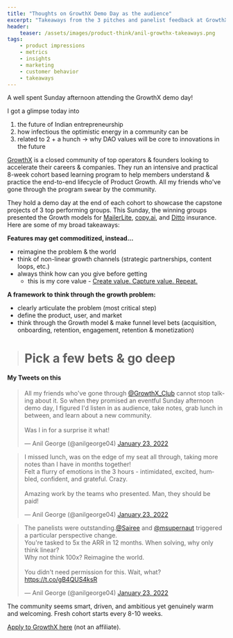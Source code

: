 ```yaml
---
title: "Thoughts on GrowthX Demo Day as the audience"
excerpt: "Takeaways from the 3 pitches and panelist feedback at GrowthX demo day"
header:
    teaser: /assets/images/product-think/anil-growthx-takeaways.png
tags:
    - product impressions
    - metrics
    - insights
    - marketing
    - customer behavior
    - takeaways
---
```

A well spent Sunday afternoon attending the GrowthX demo day!

I got a glimpse today into

1. the future of Indian entrepreneurship
2. how infectious the optimistic energy in a community can be
3. related to 2 + a hunch -> why DAO values will be core to innovations in the future

[GrowthX](https://www.growthx.club/) is a closed community of top operators & founders looking to accelerate their careers & companies. They run an intensive and practical 8-week cohort based learning program to help members understand & practice the end-to-end lifecycle of Product Growth. All my friends who've gone through the program swear by the community.

They hold a demo day at the end of each cohort to showcase the capstone projects of 3 top performing groups. This Sunday, the winning groups presented the Growth models for [MailerLite](https://www.mailerlite.com/), [copy.ai](https://www.copy.ai/), and [Ditto](https://joinditto.in/) insurance. Here are some of my broad takeaways:

**Features may get commoditized, instead...**

- reimagine the problem & the world
- think of non-linear growth channels (strategic partnerships, content loops, etc.)
- always think how can you give before getting
    - this is my core value - [Create value. Capture value. Repeat.](/about)

**A framework to think through the growth problem:**

- clearly articulate the problem (most critical step)
- define the product, user, and market
- think through the Growth model & make funnel level bets (acquisition, onboarding, retention, engagement, retention & monetization)

> # Pick a few bets & go deep

#### My Tweets on this
<blockquote class="twitter-tweet"><p lang="en" dir="ltr">All my friends who&#39;ve gone through <a href="https://twitter.com/GrowthX_Club?ref_src=twsrc%5Etfw">@GrowthX_Club</a> cannot stop talking about it. So when they promised an eventful Sunday afternoon demo day, I figured I&#39;d listen in as audience, take notes, grab lunch in between, and learn about a new community.<br><br>Was I in for a surprise it what!</p>&mdash; Anil George (@anilgeorge04) <a href="https://twitter.com/anilgeorge04/status/1485264671557156864?ref_src=twsrc%5Etfw">January 23, 2022</a></blockquote> <script async src="https://platform.twitter.com/widgets.js" charset="utf-8"></script>

<blockquote class="twitter-tweet"><p lang="en" dir="ltr">I missed lunch, was on the edge of my seat all through, taking more notes than I have in months together!<br>Felt a flurry of emotions in the 3 hours - intimidated, excited, humbled, confident, and grateful. Crazy.<br><br>Amazing work by the teams who presented. Man, they should be paid!</p>&mdash; Anil George (@anilgeorge04) <a href="https://twitter.com/anilgeorge04/status/1485264673637560330?ref_src=twsrc%5Etfw">January 23, 2022</a></blockquote> <script async src="https://platform.twitter.com/widgets.js" charset="utf-8"></script>

<blockquote class="twitter-tweet"><p lang="en" dir="ltr">The panelists were outstanding.<a href="https://twitter.com/Sairee?ref_src=twsrc%5Etfw">@Sairee</a> and <a href="https://twitter.com/msupernaut?ref_src=twsrc%5Etfw">@msupernaut</a> triggered a particular perspective change.<br>You&#39;re tasked to 5x the ARR in 12 months. When solving, why only think linear? <br>Why not think 100x? Reimagine the world.<br><br>You didn&#39;t need permission for this. Wait, what? <a href="https://t.co/gB4QUS4ksR">https://t.co/gB4QUS4ksR</a></p>&mdash; Anil George (@anilgeorge04) <a href="https://twitter.com/anilgeorge04/status/1485307955348373505?ref_src=twsrc%5Etfw">January 23, 2022</a></blockquote> <script async src="https://platform.twitter.com/widgets.js" charset="utf-8"></script>

The community seems smart, driven, and ambitious yet genuinely warm and welcoming. Fresh cohort starts every 8-10 weeks.

[Apply to GrowthX here](https://gxclub.co/enroll) (not an affiliate).


